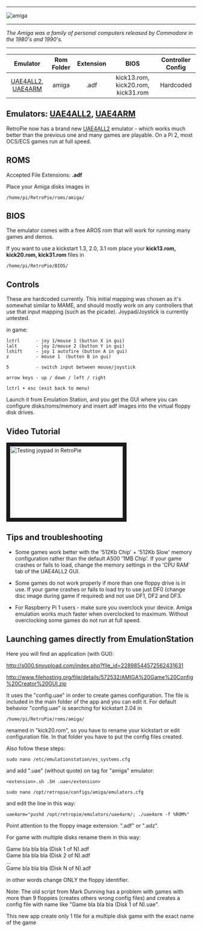 ***
![amiga](https://cloud.githubusercontent.com/assets/10035308/12189019/a46a4d44-b577-11e5-8378-d8196412103c.png)
***

_The Amiga was a family of personal computers released by Commodore in the 1980's and 1990's._

***

| Emulator | Rom Folder | Extension | BIOS |  Controller Config |
| :---: | :---: | :---: | :---: | :---: |
| [UAE4ALL2](https://github.com/RetroPie/uae4all2), [UAE4ARM](https://github.com/Chips-fr/uae4arm-rpi/) | amiga  | .adf | kick13.rom, kick20.rom, kick31.rom | Hardcoded |

## Emulators: [UAE4ALL2](https://github.com/RetroPie/uae4all2), [UAE4ARM](https://github.com/Chips-fr/uae4arm-rpi/)

RetroPie now has a brand new [UAE4ALL2](https://github.com/RetroPie/uae4all2) emulator - which works much better than the previous one and many games are playable. On a Pi 2, most OCS/ECS games run at full speed. 

## ROMS
Accepted File Extensions: **.adf**

 Place your Amiga disks images in

```shell
/home/pi/RetroPie/roms/amiga/
```

## BIOS
The emulator comes with a free AROS rom that will work for running many games and demos. 

If you want to use a kickstart 1.3, 2.0, 3.1 rom place your **kick13.rom, kick20.rom, kick31.rom** files in 


```shell
/home/pi/RetroPie/BIOS/
```

## Controls
These are hardcoded currently. This initial mapping was chosen as it's somewhat similar to MAME, and should mostly work on any controllers that use that input mapping (such as the picade). Joypad/Joystick is currently untested.

in game:
```
lctrl      - joy 1/mouse 1 (button X in gui)
lalt       - joy 2/mouse 2 (button Y in gui)
lshift     - joy 1 autofire (button A in gui)
z          - mouse 1  (button B in gui)

5          - switch input between mouse/joystick

arrow keys - up / down / left / right

lctrl + esc (exit back to menu)
```

Launch it from Emulation Station, and you get the GUI where you can configure disks/roms/memory and insert adf images into the virtual floppy disk drives.

## Video Tutorial

<a href="https://www.youtube.com/watch?v=dleumwWZp6Q
" target="_blank"><img src="https://i.ytimg.com/vi_webp/dleumwWZp6Q/mqdefault.webp" 
alt="Testing joypad in RetroPie" width="300" height="190" border="10" /></a> 

## Tips and troubleshooting

- Some games work better with the '512Kb Chip' + '512Kb Slow' memory configuration rather than the default A500 '1MB Chip'. If your game crashes or fails to load, change the memory settings in the 'CPU RAM' tab of the UAE4ALL2 GUI.

- Some games do not work properly if more than one floppy drive is in use. If your game crashes or fails to load try to use just DF0 (change disc image during game if required) and not use DF1, DF2 and DF3.

- For Raspberry Pi 1 users - make sure you overclock your device. Amiga emulation works much faster when overclocked to maximum. Without overclocking some games do not run at full speed.

## Launching games directly from EmulationStation

Here you will find an application (with GUI):

http://s000.tinyupload.com/index.php?file_id=22898544572562431631

http://www.filehosting.org/file/details/572532/AMIGA%20Game%20Config%20Creator%20GUI.zip

It uses the "config.uae" in order to create games configuration. The file is included in the main folder of the app and you can edit it. For default behavior "config.uae" is searching for kickstart 2.04 in

``/home/pi/RetroPie/roms/amiga/``

renamed in "kick20.rom", so you have to rename your kickstart or edit configuration file. In that folder you have to put the config files created.

Also follow these steps:

``sudo nano /etc/emulationstation/es_systems.cfg``

and add ".uae" (without quote) on tag <extension> for "amiga" emulator:

``<extension>.sh .SH .uae</extension>``

``sudo nano /opt/retropie/configs/amiga/emulators.cfg``

and edit the line in this way:

``uae4arm="pushd /opt/retropie/emulators/uae4arm/; ./uae4arm -f %ROM%"``

Point attention to the floppy image extension: ".adf" or ".adz".

For game with multiple disks rename them in this way: 

Game bla bla bla (Disk 1 of N).adf  
Game bla bla bla (Disk 2 of N).adf  
...  
Game bla bla bla (Disk N of N).adf

in other words change ONLY the floppy identifier.  

Note: The old script from Mark Dunning has a problem with games with more than 9 floppies (creates others wrong config files) and creates a config file with name like "Game bla bla bla (Disk 1 of N).uae".  
  
This new app create only 1 file for a multiple disk game with the exact name of the game